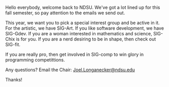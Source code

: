 Hello everybody, welcome back to NDSU. We've got a lot lined up for this fall semester, so pay attention to the emails we send out.

This year, we want you to pick a special interest group and be active in it. For the artistic, we have SIG-Art. If you like software development, we have SIG-Gdev. If you are a woman interested in mathematics and science, SIG-Chix is for you. If you are a nerd desiring to be in shape, then check out SIG-fit.

If you are really pro, then get involved in SIG-comp to win glory in programming competittions.

Any questions? Email the Chair: Joel.Longanecker@ndsu.edu

Thanks!